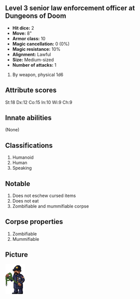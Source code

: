## Level 3 senior law enforcement officer at Dungeons of Doom
- **Hit dice:** 2
- **Move:** 8"
- **Armor class:** 10
- **Magic cancellation:** 0 (0%)
- **Magic resistance:** 10%
- **Alignment:** Lawful
- **Size:** Medium-sized
- **Number of attacks:** 1
1. By weapon, physical 1d6
## Attribute scores
St:18 Dx:12 Co:15 In:10 Wi:9 Ch:9
## Innate abilities
(None)
## Classifications
1. Humanoid
2. Human
3. Speaking
## Notable
1. Does not eschew cursed items
2. Does not eat
3. Zombifiable and mummifiable corpse
## Corpse properties
1. Zombifiable
2. Mummifiable
## Picture
![Kop Sergeant](https://github.com/hyvanmielenpelit/GnollHackTileSet/blob/main/Monsters/kop_sergeant/kop_sergeant.png)
